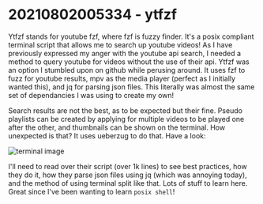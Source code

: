 # 20210802005334 - ytfzf

Ytfzf stands for youtube fzf, where fzf is fuzzy finder. It's a posix compliant terminal script that allows me to search up youtube videos! As I have previously 
expressed my anger with the youtube api search, I needed a method to query youtube for videos without the use of their api. Ytfzf was an option I stumbled
upon on github while perusing around. It uses fzf to fuzz for youtube results, mpv as the media player (perfect as I initially wanted this), and jq for parsing
json files. This literally was almost the same set of dependancies I was using to create my own!

Search results are not the best, as to be expected but their fine. Pseudo playlists can be created by applying for multiple videos to be played one after the other,
and thumbnails can be shown on the terminal. How unexpected is that? It uses ueberzug to do that. Have a look:

![terminal image](https://imgur.com/czuzU6P.png)

I'll need to read over their script (over 1k lines) to see best practices, how they do it, how they parse json files using jq (which was annoying today), and 
the method of using terminal split like that. Lots of stuff to learn here. Great since I've been wanting to learn `posix shell`!
